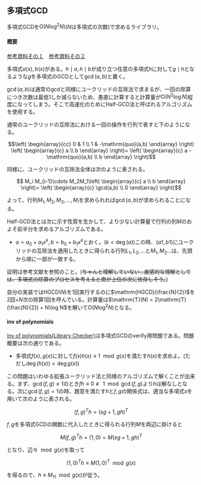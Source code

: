 ## 多項式GCD

多項式GCDを$\mathrm{O}(N \log ^ 2 N)$($N$は多項式の次数)で求めるライブラリ。

#### 概要

[参考資料その１](http://people.csail.mit.edu/madhu/ST12/scribe/lect06.pdf)　[参考資料その２](https://scrapbox.io/37zigen-43465887/half-GCD)

多項式$a(x),b(x)$がある。$h\mid a,h\mid b$が成り立つ任意の多項式$h$に対して$g\mid h$となるような$g$を多項式のGCDとして$\gcd(a,b)$と置く。

$\gcd(a,b)$は通常のgcdと同様にユークリッドの互除法で求まるが、一回の除算につき次数は最低1しか減らないため、愚直に計算すると計算量が$\mathrm{O}(N^2 \log N)$程度になってしまう。そこで高速化のためにHalf-GCD法と呼ばれるアルゴリズムを使用する。

通常のユークリッドの互除法における一回の操作を行列で表すと下のようになる。

$$\left(
    \begin{array}{cc}
      0 & 1  \\
     1 & -\mathrm{quo}(a,b) 
    \end{array}
  \right)
  \left(
      \begin{array}{c}
          a \\ 
          b
      \end{array}
  \right)=
  \left(
      \begin{array}{c}
          a - \mathrm{quo}(a,b) \\ 
          b
      \end{array}
  \right)$$
 
 同様に、ユークリッドの互除法全体は次のように表される。

$$
  M_i M_{i-1}\cdots M_2M_1\left(
      \begin{array}{c}
          a \\ 
          b
      \end{array}
  \right)=
  \left(
      \begin{array}{c}
          \gcd(a,b) \\ 
          0
      \end{array}
  \right)$$
  
よって、行列$M_1,M_2,M_3,\ldots,M_i$を求められれば$\gcd(a,b)$が求められることになる。

Half-GCD法とは次に示す性質を生かして、より少ない計算量で行列の列$M$のおよそ前半分を求めるアルゴリズムである。
  
- $a = a_0 + a_1x^k, b=b_0+b_1x^k$とおく。($k < \deg(a))$この時、$(a1,b1)$にユークリッドの互除法を適用したときに得られる行列$L_1,L_2,\dots$と$M_1,M_2\ldots$は、先頭から順に一部が一致する。

証明は参考文献を参照のこと。(~~ちゃんと理解していない...直感的な理解としては、多項式の除算のプロセスを考えると商が上位の次に依存しそう。~~)

自分の実装では$\mathrm{HGCD}(N)$を1回実行するのに$\mathrm{HGCD}(\frac{N}{2})$を2回+$N$次の除算1回を呼んでいる。計算量は$\mathrm{T}(N) = 2\mathrm{T}(\frac{N}{2}) + N\log N$を解いて$\mathrm{O}(N \log ^2 N)$となる。

#### inv of polynomials

[inv of polynomials(Library Checker)](https://judge.yosupo.jp/problem/inv_of_polynomials)は多項式GCDのverify用問題である。問題概要は次の通りである。

- 多項式$f(x),g(x)$に対して$f(x)h(x) \equiv 1 \mod g(x)$を満たす$h(x)$を求めよ。(ただし$\deg (h(x)) < \deg g(x)$)

この問題はいわゆる拡張ユークリッド法と同様のアルゴリズムで解くことが出来る。まず、$\gcd(f,g) \neq 1$のとき$fh \equiv 0 \not \equiv 1 \mod \gcd(f,g)$より$h$は解なしとなる。次に$\gcd(f,g) = 1$の時、題意を満たす$h$と$f,g$の関係式は、適当な多項式$s$を用いて次のように表される。

$$(f, g)^T h = (sg+1,gh)^T$$

$f,g$を多項式GCDの関数に代入したときに得られる行列$M$を両辺に掛けると

$$M(f,g)^Th=(1,0)=M(sg+1,gh)^T$$

となり、辺々$\mod g(x)$を取って

$$(1,0)^T h \equiv M(1,0)^T \mod g(x)$$

を得るので、$h \equiv M_{11} \mod g(x)$が従う。
